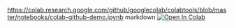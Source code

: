 https://colab.research.google.com/github/googlecolab/colabtools/blob/master/notebooks/colab-github-demo.ipynb
markdown
[![Open In Colab](https://colab.research.google.com/assets/colab-badge.svg)](https://colab.research.google.com/github/googlecolab/colabtools/blob/master/notebooks/colab-github-demo.ipynb)
